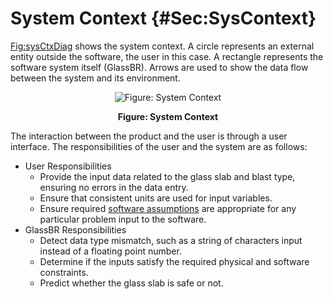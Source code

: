 # System Context {#Sec:SysContext}

[Fig:sysCtxDiag](./SecSysContext.md#Figure:sysCtxDiag) shows the system context. A circle represents an external entity outside the software, the user in this case. A rectangle represents the software system itself (GlassBR). Arrows are used to show the data flow between the system and its environment.

<div id="Figure:sysCtxDiag" align="center" >

![Figure: System Context](./assets/SystemContextFigure.png)

**Figure: System Context**

</div>

The interaction between the product and the user is through a user interface. The responsibilities of the user and the system are as follows:

- User Responsibilities
  - Provide the input data related to the glass slab and blast type, ensuring no errors in the data entry.
  - Ensure that consistent units are used for input variables.
  - Ensure required [software assumptions](./SecAssumps.md#Sec:Assumps) are appropriate for any particular problem input to the software.
- GlassBR Responsibilities
  - Detect data type mismatch, such as a string of characters input instead of a floating point number.
  - Determine if the inputs satisfy the required physical and software constraints.
  - Predict whether the glass slab is safe or not.
